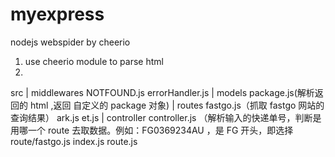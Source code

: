 # myexpress

nodejs webspider by cheerio

1. use cheerio module to parse html
2.

src
|
middlewares
NOTFOUND.js
errorHandler.js
|
models
package.js(解析返回的 html ,返回 自定义的 package 对象)
|
routes
fastgo.js（抓取 fastgo 网站的查询结果）
ark.js
et.js
|
controller
controller.js （解析输入的快递单号，判断是用哪一个 route 去取数据。例如：FG0369234AU ，是 FG 开头，即选择 route/fastgo.js
index.js
route.js
